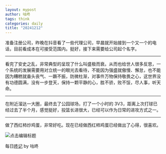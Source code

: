 ```yaml
---
layout: mypost
author: 咕咚
tags: think
categories: daily
title: "20241212"
---
```


准备注册公司，昨晚在抖音看了一些代理公司，早晨就开始接到一个又一个的电话，目前看成本在可接受范围内。挺好，接下来需要给公司起个名字。

---
看完了安史之乱，非常典型的呈现了什么叫盛极而衰。从而也给世人很多反思，一个系统的发展需要用对立统一的眼光去看待，不能因为强盛就傲慢、懈怠，也不能因为糟糕就垂头丧气、一蹶不振，防微杜渐，对事件万物保持敬畏之心，这世界没有功德圆满，没有一步登天，保持一颗平静的心，胜不骄，败不馁，尽人事，听天命。

---
在附近溜达一大圈，最终去了公园球场，打了一个小时的 3V3，距离上次打球已经过去了半个月，感觉挺好，投篮长进很大，已经可以作为日常的进攻方式之一。

---
做了西红柿炒鸡蛋，非常好吃。现在已经做西红柿鸡蛋已经做出了心得，很喜欢。

![点击编辑标题](https://cdn.jsdelivr.net/gh/maoruibin/assets@master/2024/12/12/20241212232844256.jpg)

每日[⁡⁡⁢⁤‌‌​​‌⁢​​‬​‬‍‍​⁤⁤‌⁤⁢‌⁤⁤⁡‬﻿​⁡﻿⁣‌‌​⁣⁢⁣⁣‍﻿‬‬⁡‌‍﻿咚记](https://fcngifhkzsmc.feishu.cn/wiki/TUF1wJIrbiY9OKkpCotch8Q8nud?fromScene=spaceOverview)
by 咕咚
